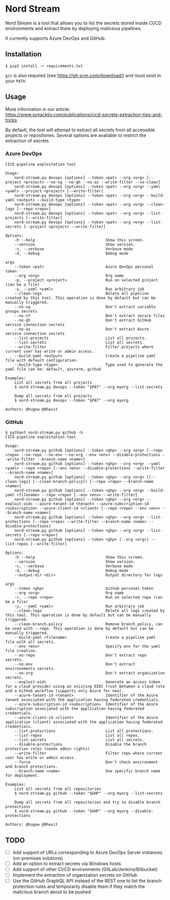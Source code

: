 # Nord Stream

Nord Stream is a tool that allows you to list the secrets stored inside CI/CD environments and extract them by deploying _malicious_ pipelines.

It currently supports Azure DevOps and GitHub.

## Installation

```
$ pip3 install -r requirements.txt
```

`git` is also required (see https://git-scm.com/download/) and must exist in your `PATH`.

## Usage

More information in our article: https://www.synacktiv.com/publications/cicd-secrets-extraction-tips-and-tricks

By default, the tool will attempt to extract all secrets from all accessible projects or repositories. Several options are available to restrict the extraction of secrets.

### Azure DevOps

```
CICD pipeline exploitation tool

Usage:
    nord-stream.py devops [options] --token <pat> --org <org> [--project <project> --no-vg --no-gh --no-az --write-filter --no-clean]
    nord-stream.py devops [options] --token <pat> --org <org> --yaml <yaml> --project <project> [--write-filter]
    nord-stream.py devops [options] --token <pat> --org <org> --build-yaml <output> --build-type <type>
    nord-stream.py devops [options] --token <pat> --org <org> --clean-logs [--repo <repo>]
    nord-stream.py devops [options] --token <pat> --org <org> --list-projects [--write-filter]
    nord-stream.py devops [options] --token <pat> --org <org> --list-secrets [--project <project> --write-filter]

Options:
    -h --help                               Show this screen.
    --version                               Show version.
    -v, --verbose                           Verbose mode
    -d, --debug                             Debug mode

args
    --token <pat>                           Azure DevOps personal token
    --org <org>                             Org name
    -p, --project <project>                 Run on selected project (can be a file)
    -y, --yaml <yaml>                       Run arbitrary job
    --clean-logs                            Delete all pipeline created by this tool. This operation is done by default but can be manually triggered.
    --no-vg                                 Don't extract variable groups secrets
    --no-sf                                 Don't extract secure files
    --no-gh                                 Don't extract GitHub service connection secrets
    --no-az                                 Don't extract Azure service connection secrets
    --list-projects                         List all projects.
    --list-secrets                          List all secrets.
    --write-filter                          Filter projects where current user has write or admin access.
    --build-yaml <output>                   Create a pipeline yaml file with default configuration.
    --build-type <type>                     Type used to generate the yaml file can be: default, azurerm, github

Examples:
    List all secrets from all projects
    $ nord-stream.py devops --token "$PAT" --org myorg --list-secrets

    Dump all secrets from all projects
    $ nord-stream.py devops --token "$PAT" --org myorg

Authors: @hugow @0hexit
```

### GitHub

```
$ python3 nord-stream.py github -h
CICD pipeline exploitation tool

Usage:
    nord-stream.py github [options] --token <ghp> --org <org> [--repo <repo> --no-repo --no-env --no-org --env <env> --disable-protections --write-filter --branch-name <name>]
    nord-stream.py github [options] --token <ghp> --org <org> --yaml <yaml> --repo <repo> [--env <env> --disable-protections --write-filter --branch-name <name>]
    nord-stream.py github [options] --token <ghp> --org <org> ([--clean-logs] [--clean-branch-policy]) [--repo <repo> --branch-name <name>]
    nord-stream.py github [options] --token <ghp> --org <org> --build-yaml <filename> --repo <repo> [--env <env> --write-filter]
    nord-stream.py github [options] --token <ghp> --org <org> --exploit-oidc --azure-tenant-id <tenant> --azure-subscription-id <subscription> --azure-client-id <client> [--repo <repo> --env <env> --branch-name <name>]
    nord-stream.py github [options] --token <ghp> --org <org> --list-protections [--repo <repo> --write-filter --branch-name <name> --disable-protections]
    nord-stream.py github [options] --token <ghp> --org <org> --list-secrets [--repo <repo>]
    nord-stream.py github [options] --token <ghp> [--org <org>] --list-repos [--write-filter]

Options:
    -h --help                               Show this screen.
    --version                               Show version.
    -v, --verbose                           Verbose mode
    -d, --debug                             Debug mode
    --output-dir <dir>                      Output directory for logs

args
    --token <ghp>                           Github personal token
    --org <org>                             Org name
    -r, --repo <repo>                       Run on selected repo (can be a file)
    -y, --yaml <yaml>                       Run arbitrary job
    --clean-logs                            Delete all logs created by this tool. This operation is done by default but can be manually triggered.
    --clean-branch-policy                   Remove branch policy, can be used with --repo. This operation is done by default but can be manually triggered.
    --build-yaml <filename>                 Create a pipeline yaml file with all secrets.
    --env <env>                             Specify env for the yaml file creation.
    --no-repo                               Don't extract repo secrets.
    --no-env                                Don't extract environnments secrets.
    --no-org                                Don't extract organization secrets.
    --exploit-oidc                          Generate an access token for a cloud provider using an existing OIDC trust between a cloud role and a GitHub workflow (supports only Azure for now).
    --azure-tenant-id <tenant>              Identifier of the Azure tenant associated with the application having federated credentials.
    --azure-subscription-id <subscription>  Identifier of the Azure subscription associated with the application having federated credentials.
    --azure-client-id <client>              Identifier of the Azure application (client) associated with the application having federated credentials.
    --list-protections                      List all protections.
    --list-repos                            List all repos.
    --list-secrets                          List all secrets.
    --disable-protections                   Disable the branch protection rules (needs admin rights)
    --write-filter                          Filter repo where current user has write or admin access.
    --force                                 Don't check environment and branch protections.
    --branch-name <name>                    Use specific branch name for deployment.

Examples:
    List all secrets from all repositories
    $ nord-stream.py github --token "$GHP" --org myorg --list-secrets

    Dump all secrets from all repositories and try to disable branch protections
    $ nord-stream.py github --token "$GHP" --org myorg --disable-protections

Authors: @hugow @0hexit

```

## TODO

- [ ] Add support of URLs corresponding to Azure DevOps Server instances (on-premises solutions)
- [ ] Add an option to extract secrets via Windows hosts
- [ ] Add support of other CI/CD environments (GitLab/Jenkins/Bitbucket)
- [ ] Implement the extraction of organization secrets on GitHub
- [ ] Use the GitHub GraphQL API instead of the REST one to list the branch protection rules and temporarily disable them if they match the malicious branch about to be pushed
